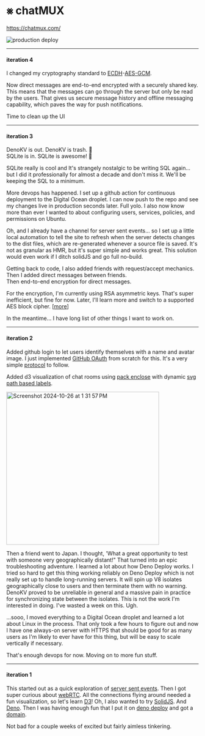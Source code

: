 # ⨳ chatMUX

https://chatmux.com/

![production deploy](https://github.com/dankoster/mux/actions/workflows/Droplet.yml/badge.svg)

------
#### iteration 4

I changed my cryptography standard to [ECDH](https://developer.mozilla.org/en-US/docs/Web/API/SubtleCrypto/deriveKey#ecdh)-[AES-GCM](https://developer.mozilla.org/en-US/docs/Web/API/SubtleCrypto/encrypt#aes-gcm).

Now direct messages are end-to-end encrypted with a securely shared key. This means that the messages can go through the server but only be read by the users. That gives us secure message history and offline messaging capability, which paves the way for push notifications.

Time to clean up the UI


------
#### iteration 3

DenoKV is out. DenoKV is trash. 🤬\
SQLite is in. SQLite is awesome! 🤩

SQLite really is cool and It's strangely nostalgic to be writing SQL again... but I did it professionally for almost a decade and don't miss it. We'll be keeping the SQL to a minimum.

More devops has happened. I set up a github action for continuous deployment to the Digital Ocean droplet. I can now push to the repo and see my changes live in production seconds later. Full yolo. I also now know more than ever I wanted to about configuring users, services, policies, and permissions on Ubuntu. 

Oh, and I already have a channel for server sent events... so I set up a little local automation to tell the site to refresh when the server detects changes to the dist files, which are re-generated whenever a source file is saved. It's not as granular as HMR, but it's super simple and works great. This solution would even work if I ditch solidJS and go full no-build.

Getting back to code, I also added friends with request/accept mechanics.\
Then I added direct messages between friends.\
Then end-to-end encryption for direct messages.

For the encryption, I'm currently using RSA asymmetric keys. That's super inefficient, but fine for now. Later, I'll learn more and switch to a supported AES block cipher. [[more](https://developer.mozilla.org/en-US/docs/Web/API/SubtleCrypto/encrypt#supported_algorithms)]

In the meantime... I have long list of other things I want to work on. 

------
#### iteration 2

Added github login to let users identify themselves with a name and avatar image. I just implemented [GitHub OAuth](https://docs.github.com/en/apps/oauth-apps/building-oauth-apps/authorizing-oauth-apps) from scratch for this. It's a very simple [protocol](https://datatracker.ietf.org/doc/html/rfc6749) to follow. 

Added d3 visualization of chat rooms using [pack enclose](https://observablehq.com/@d3/d3-packenclose) with dynamic [svg path based labels](https://www.visualcinnamon.com/2015/09/placing-text-on-arcs/). 

<img width="400" alt="Screenshot 2024-10-26 at 1 31 57 PM" src="https://github.com/user-attachments/assets/1863085b-8375-42a9-a22c-c16b45c8beb5">

Then a friend went to Japan. I thought, 'What a great opportunity to test with someone very geographically distant!" That turned into an epic troubleshooting adventure. I learned a lot about how Deno Deploy works. I tried so hard to get this thing working reliably on Deno Deploy which is not really set up to handle long-running servers. It will spin up V8 isolates geographically close to users and then terminate them with no warning. DenoKV proved to be unreliable in general and a massive pain in practice for synchronizing state between the isolates. This is not the work I'm interested in doing. I've wasted a week on this. Ugh.

...sooo, I moved everything to a Digital Ocean droplet and learned a lot about Linux in the process. That only took a few hours to figure out and now I have one always-on server with HTTPS that should be good for as many users as I'm likely to ever have for this thing, but will be easy to scale vertically if necessary. 

That's enough devops for now. Moving on to more fun stuff.


------
#### iteration 1 

This started out as a quick exploration of [server sent events](https://developer.mozilla.org/en-US/docs/Web/API/Server-sent_events). Then I got super curious about [webRTC](https://developer.mozilla.org/en-US/docs/Web/API/WebRTC_API). All the connections flying around needed a fun visualization, so let's learn [D3](https://d3js.org/)! Oh, I also wanted to try [SolidJS](https://www.solidjs.com/). And [Deno](https://deno.com/). Then I was having enough fun that I put it on [deno deploy](https://deno.com/deploy) and got a [domain](https://chatmux.com/). 

Not bad for a couple weeks of excited but fairly aimless tinkering.


